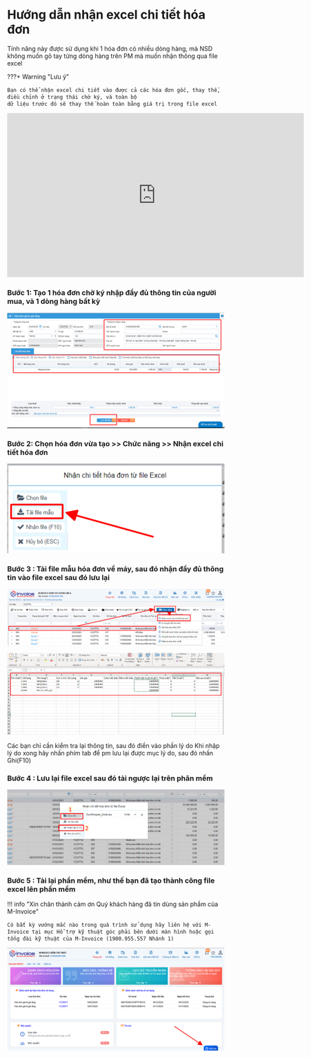 # **Hướng dẫn nhận excel chi tiết hóa đơn**

Tính năng này được sử dụng khi 1 hóa đơn có nhiều dòng hàng, mà NSD không muốn gõ tay từng dòng hàng trên PM mà muốn nhận thông qua file excel

???+ Warning "Lưu ý"

    Bạn có thể nhận excel chi tiết vào được cả các hóa đơn gốc, thay thế, điều chỉnh ở trạng thái chờ ký, và toàn bộ
    dữ liệu trước đó sẽ thay thế hoàn toàn bằng giá trị trong file excel

<iframe style="width: 43rem; height: 380px" 
    src="https://www.youtube.com/embed/gw_dvwOy5XU" 
    frameborder="0" allowfullscreen>
</iframe>

### **Bước 1: Tạo 1 hóa đơn chờ ký nhập đầy đủ thông tin của người mua, và 1 dòng hàng bất kỳ**

![Hình 1](../../assets/images/invoice1/1.0_excelChiTiet_1.png)

### **Bước 2: Chọn hóa đơn vừa tạo >> Chức năng >> Nhận excel chi tiết hóa đơn**

![Hình 2](../../assets/images/invoice1/1.0_excelChiTiet_2.png)

### **Bước 3 : Tải file mẫu hóa đơn về máy, sau đó nhận đầy đủ thông tin vào file excel sau đó lưu lại**

![Hình 3](../../assets/images/invoice1/1.0_excelChiTiet_3.png)

![Hình 4](../../assets/images/invoice1/1.0_excelChiTiet_4.png)

Các bạn chỉ cần kiểm tra lại thông tin, sau đó điền vào phần lý do
Khi nhập lý do xong hãy nhấn phím tab để pm lưu lại được mục lý do, sau đó nhấn Ghi(F10)

### **Bước 4 : Lưu lại file excel sau đó tải ngược lại trên phân mềm**

![Hình 5](../../assets/images/invoice1/1.0_excelChiTiet_5.png)

### **Bước 5 : Tải lại phần mềm, như thế bạn đã tạo thành công file excel lên phần mềm**

!!! info "Xin chân thành cảm ơn Quý khách hàng đã tin dùng sản phẩm của M-Invoice"

    Có bất kỳ vướng mắc nào trong quá trình sử dụng hãy liên hệ với M-Invoice tại mục Hỗ trợ kỹ thuật góc phải bên dưới màn hình hoặc gọi tổng đài kỹ thuật của M-Invoice (1900.955.557 Nhánh 1)

![Hình 6](../../assets/images/invoice1/1.0_suaTienBangTay_5.png)
